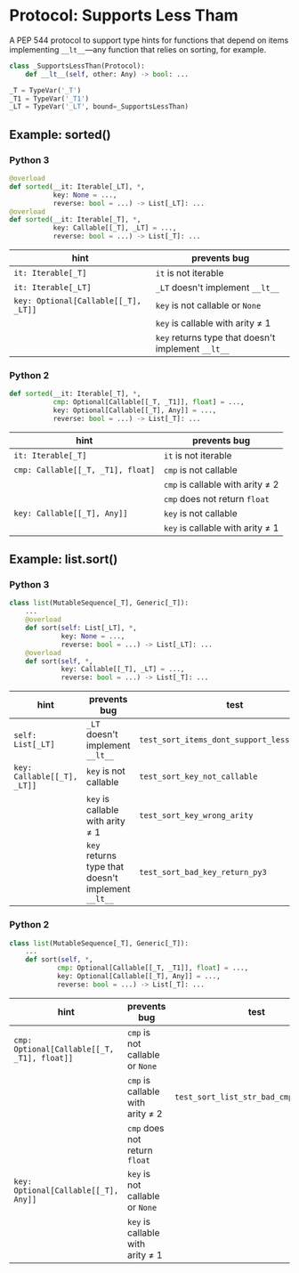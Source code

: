 # Protocol: Supports Less Tham


A PEP 544 protocol to support type hints for functions that depend on items
implementing `__lt__`—any function that relies on sorting, for example.

```python
class _SupportsLessThan(Protocol):
    def __lt__(self, other: Any) -> bool: ...

_T = TypeVar('_T')
_T1 = TypeVar('_T1')
_LT = TypeVar('_LT', bound=_SupportsLessThan)
```


## Example: sorted()

### Python 3

```python
@overload
def sorted(__it: Iterable[_LT], *,
           key: None = ...,
           reverse: bool = ...) -> List[_LT]: ...
@overload
def sorted(__it: Iterable[_T], *,
           key: Callable[[_T], _LT] = ...,
           reverse: bool = ...) -> List[_T]: ...
```


| hint | prevents bug |
| ---- | ----- |
| `it: Iterable[_T]`  | `it` is not iterable |
| `it: Iterable[_LT]` | `_LT` doesn't implement `__lt__` |
| `key: Optional[Callable[[_T], _LT]]` | `key` is not callable or `None`|
|                                      | `key` is callable with arity ≠ 1 |
|                                      | `key` returns type that doesn't implement `__lt__` |


### Python 2

```python
def sorted(__it: Iterable[_T], *,
           cmp: Optional[Callable[[_T, _T1]], float] = ...,
           key: Optional[Callable[[_T], Any]] = ...,
           reverse: bool = ...) -> List[_T]: ...
```


| hint | prevents bug |
| ---- | ----- |
| `it: Iterable[_T]` | `it` is not iterable |
| `cmp: Callable[[_T, _T1], float]` | `cmp` is not callable  |
|                                   | `cmp` is callable with arity ≠ 2 |
|                                   | `cmp` does not return `float` |
| `key: Callable[[_T], Any]]` | `key` is not callable |
|                             | `key` is callable with arity ≠ 1 |


## Example: list.sort()

### Python 3

```python
class list(MutableSequence[_T], Generic[_T]):
    ...
    @overload
    def sort(self: List[_LT], *,
             key: None = ...,
             reverse: bool = ...) -> List[_LT]: ...
    @overload
    def sort(self, *,
             key: Callable[[_T], _LT] = ...,
             reverse: bool = ...) -> List[_T]: ...
```


| hint | prevents bug | test |
| ---- | ------------ | ---- |
| `self: List[_LT]` | `_LT` doesn't implement `__lt__` | `test_sort_items_dont_support_less_than_py3` |
| `key: Callable[[_T], _LT]]` | `key` is not callable | `test_sort_key_not_callable` |
|                             | `key` is callable with arity ≠ 1 | `test_sort_key_wrong_arity` |
|                             | `key` returns type that doesn't implement `__lt__` | `test_sort_bad_key_return_py3` |


### Python 2

```python
class list(MutableSequence[_T], Generic[_T]):
    ...
    def sort(self, *,
            cmp: Optional[Callable[[_T, _T1]], float] = ...,
            key: Optional[Callable[[_T], Any]] = ...,
            reverse: bool = ...) -> List[_T]: ...

```


| hint | prevents bug | test |
| ---- | ------------ | ---- |
| `cmp: Optional[Callable[[_T, _T1], float]]` | `cmp` is not callable or `None` | |
|                                             | `cmp` is callable with arity ≠ 2 | `test_sort_list_str_bad_cmp_arity_py2` |
|                                             | `cmp` does not return `float` | |
| `key: Optional[Callable[[_T], Any]]` | `key` is not callable or `None` | |
|                                      | `key` is callable with arity ≠ 1 | |
